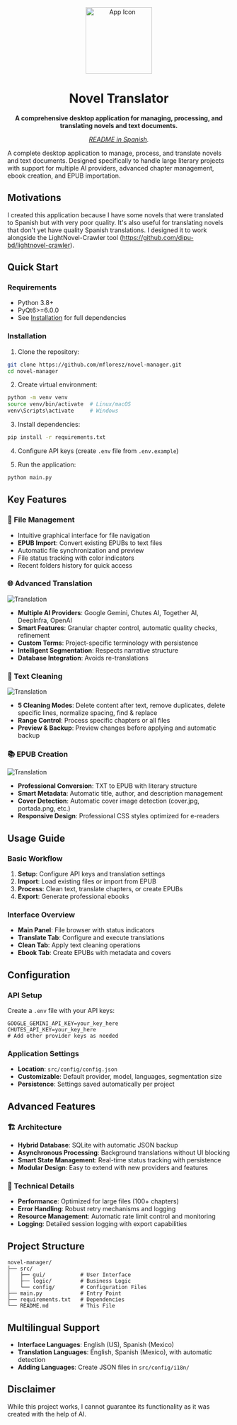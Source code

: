 <div align="center">
  <img src="src/gui/icons/app.png" width="150" height="150" alt="App Icon" />
  <h1>Novel Translator</h1>
  <p>
    <b>A comprehensive desktop application for managing, processing, and translating novels and text documents.</b>
  </p>
  <p>
    <i><a href="README_ES.md">README in Spanish</a>.</i>
  </p>
</div>

A complete desktop application to manage, process, and translate novels and text documents. Designed specifically to handle large literary projects with support for multiple AI providers, advanced chapter management, ebook creation, and EPUB importation.

## Motivations

I created this application because I have some novels that were translated to Spanish but with very poor quality. It's also useful for translating novels that don't yet have quality Spanish translations. I designed it to work alongside the LightNovel-Crawler tool (https://github.com/dipu-bd/lightnovel-crawler).

## Quick Start

### Requirements
- Python 3.8+
- PyQt6>=6.0.0
- See [Installation](#installation) for full dependencies

### Installation
1. Clone the repository:
```bash
git clone https://github.com/mfloresz/novel-manager.git
cd novel-manager
```

2. Create virtual environment:
```bash
python -m venv venv
source venv/bin/activate  # Linux/macOS
venv\Scripts\activate     # Windows
```

3. Install dependencies:
```bash
pip install -r requirements.txt
```

4. Configure API keys (create `.env` file from `.env.example`)

5. Run the application:
```bash
python main.py
```

## Key Features

### 📁 File Management
- Intuitive graphical interface for file navigation
- **EPUB Import**: Convert existing EPUBs to text files
- Automatic file synchronization and preview
- File status tracking with color indicators
- Recent folders history for quick access

### 🌐 Advanced Translation
![Translation](assets/translate.webp)

- **Multiple AI Providers**: Google Gemini, Chutes AI, Together AI, DeepInfra, OpenAI
- **Smart Features**: Granular chapter control, automatic quality checks, refinement
- **Custom Terms**: Project-specific terminology with persistence
- **Intelligent Segmentation**: Respects narrative structure
- **Database Integration**: Avoids re-translations

### 🧹 Text Cleaning
![Translation](assets/clean.webp)

- **5 Cleaning Modes**: Delete content after text, remove duplicates, delete specific lines, normalize spacing, find & replace
- **Range Control**: Process specific chapters or all files
- **Preview & Backup**: Preview changes before applying and automatic backup

### 📚 EPUB Creation
![Translation](assets/ebook.webp)

- **Professional Conversion**: TXT to EPUB with literary structure
- **Smart Metadata**: Automatic title, author, and description management
- **Cover Detection**: Automatic cover image detection (cover.jpg, portada.png, etc.)
- **Responsive Design**: Professional CSS styles optimized for e-readers

## Usage Guide

### Basic Workflow
1. **Setup**: Configure API keys and translation settings
2. **Import**: Load existing files or import from EPUB
3. **Process**: Clean text, translate chapters, or create EPUBs
4. **Export**: Generate professional ebooks

### Interface Overview
- **Main Panel**: File browser with status indicators
- **Translate Tab**: Configure and execute translations
- **Clean Tab**: Apply text cleaning operations
- **Ebook Tab**: Create EPUBs with metadata and covers

## Configuration

### API Setup
Create a `.env` file with your API keys:
```env
GOOGLE_GEMINI_API_KEY=your_key_here
CHUTES_API_KEY=your_key_here
# Add other provider keys as needed
```

### Application Settings
- **Location**: `src/config/config.json`
- **Customizable**: Default provider, model, languages, segmentation size
- **Persistence**: Settings saved automatically per project

## Advanced Features

### 🏗️ Architecture
- **Hybrid Database**: SQLite with automatic JSON backup
- **Asynchronous Processing**: Background translations without UI blocking
- **Smart State Management**: Real-time status tracking with persistence
- **Modular Design**: Easy to extend with new providers and features

### 🔧 Technical Details
- **Performance**: Optimized for large files (100+ chapters)
- **Error Handling**: Robust retry mechanisms and logging
- **Resource Management**: Automatic rate limit control and monitoring
- **Logging**: Detailed session logging with export capabilities

## Project Structure
```
novel-manager/
├── src/
│   ├── gui/           # User Interface
│   ├── logic/         # Business Logic
│   └── config/        # Configuration Files
├── main.py            # Entry Point
├── requirements.txt   # Dependencies
└── README.md          # This File
```

## Multilingual Support
- **Interface Languages**: English (US), Spanish (Mexico)
- **Translation Languages**: English, Spanish (Mexico), with automatic detection
- **Adding Languages**: Create JSON files in `src/config/i18n/`

## Disclaimer
While this project works, I cannot guarantee its functionality as it was created with the help of AI.
